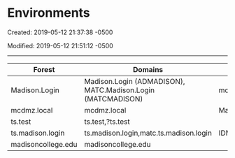 # Environments

Created: 2019-05-12 21:37:38 -0500

Modified: 2019-05-12 21:51:12 -0500

---

| Forest | Domains | External Trusts | Domain Controller | |
|--------|---------|-----------------|-------------------|-|
| Madison.Login | Madison.Login (ADMADISON), MATC.Madison.Login (MATCMADISON)| mcdmz.local | IDMDCPRD01,IDMDCPRD02,IDMDCPRD05,IDMDCPRD06,IDMDCPRD07| |
| mcdmz.local| mcdmz.local | Madison.Login | | |
| ts.test | ts.test,?ts.test | | | |
| ts.madison.login | ts.madison.login,matc.ts.madison.login |IDMDCTST01,IDMDCTST02,IDMDCTST05,IDMDCTST06,IDMDCTST07 | | |
| madisoncollege.edu | madisoncollege.edu | | directory||

